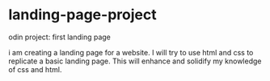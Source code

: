 # landing-page-project
odin project: first landing page

i am creating a landing page for a website. I will try to use html and css to replicate a basic landing page. 
This will enhance and solidify my knowledge of css and html.